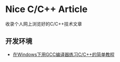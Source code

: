 # Nice C/C++ Article

收录个人网上浏览好的C/C++技术文章

## 开发环境

- [在Windows下用GCC编译器练习C/C++的简单教程](https://blog.izgq.net/archives/841/)